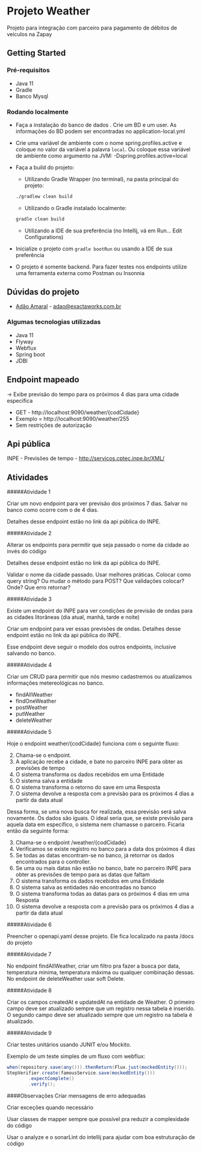 # Projeto Weather

Projeto para integração com parceiro para pagamento de débitos de veículos na Zapay

## Getting Started
### Pré-requisitos
- Java 11
- Gradle
- Banco Mysql

### Rodando localmente

- Faça a instalação do banco de dados . Crie um BD e um user. As informações do BD podem ser encontradas no application-local.yml 

- Crie uma variável de ambiente com o nome spring.profiles.active e coloque no valor da variável a palavra `local`. Ou coloque essa variável de ambiente como argumento na JVM: -Dspring.profiles.active=local

- Faça a build do projeto: 
    - Utilizando Gradle Wrapper (no terminal), na pasta principal do projeto: 
    ```bash
    ./gradlew clean build
    ```  
    - Utilizando o Gradle instalado localmente:
     ```bash
     gradle clean build
     ```  
    - Utilizando a IDE de sua preferência (no Intellij, vá em Run... Edit Configurations)
    
- Inicialize o projeto com `gradle bootRun` ou usando a IDE de sua preferência

- O projeto é somente backend. Para fazer testes nos endpoints utilize uma ferramenta externa como Postman ou Insonnia
 
## Dúvidas do projeto

* [Adão Amaral](adao@exactaworks.com.br) - adao@exactaworks.com.br

### Algumas tecnologias utilizadas
- Java 11
- Flyway
- Webflux
- Spring boot
- JDBI

## Endpoint mapeado

-> Exibe previsão do tempo para os próximos 4 dias para uma cidade específica
- GET - http://localhost:9090/weather/{codCidade}
- Exemplo = http://localhost:9090/weather/255
- Sem restrições de autorização

## Api pública

INPE - Previsões de tempo - http://servicos.cptec.inpe.br/XML/

## Atividades

#####Atividade 1

Criar um novo endpoint para ver previsão dos próximos 7 dias. Salvar no banco como ocorre com o de 4 dias.

Detalhes desse endpoint estão no link da api pública do INPE.
   
#####Atividade 2

Alterar os endpoints para permitir que seja passado o nome da cidade ao invés do código

Detalhes desse endpoint estão no link da api pública do INPE.

Validar o nome da cidade passado. Usar melhores práticas. Colocar como query string? Ou mudar o método para POST? 
Que validações colocar? Onde? Que erro retornar?

#####Atividade 3

Existe um endpoint do INPE para ver condições de previsão de ondas para as cidades litorâneas (dia atual, manhã, tarde e noite)

Criar um endpoint para ver essas previsões de ondas. Detalhes desse endpoint estão no link da api pública do INPE.

Esse endpoint deve seguir o modelo dos outros endpoints, inclusive salvando no banco.

#####Atividade 4

Criar um CRUD para permitir que nós mesmo cadastremos ou atualizamos informações metereológicas no banco.
- findAllWeather
- findOneWeather
- postWeather
- putWeather
- deleteWeather

#####Atividade 5

Hoje o endpoint weather/{codCidade} funciona com o seguinte fluxo:

   2. Chama-se o endpoint.
   2. A aplicação recebe a cidade, e bate no parceiro INPE para obter as previsões de tempo
   2. O sistema transforma os dados recebidos em uma Entidade
   2. O sistema salva a entidade
   2. O sistema transforma o retorno do save em uma Resposta
   2. O sistema devolve a resposta com a previsão para os próximos 4 dias a partir da data atual
   
Dessa forma, se uma nova busca for realizada, essa previsão será salva novamente. Os dados são iguais. O ideal seria que, 
se existe previsão para aquela data em específico, o sistema  nem chamasse o parceiro. Ficaria então da seguinte forma:

   3. Chama-se o endpoint /weather/{codCidade}
   3. Verificamos se existe registro no banco para a data dos próximos 4 dias
   3. Se todas as datas encontram-se no banco, já retornar os dados encontrados para o controller. 
   3. Se uma ou mais datas não estão no banco, bate no parceiro INPE para obter as previsões de tempo para as datas que faltam
   3. O sistema transforma os dados recebidos em uma Entidade
   3. O sistema salva as entidades não encontradas no banco
   3. O sistema transforma todas as datas para os próximos 4 dias em uma Resposta
   3. O sistema devolve a resposta com a previsão para os próximos 4 dias a partir da data atual
      
#####Atividade 6

Preencher o openapi.yaml desse projeto. Ele fica localizado na pasta /docs do projeto

#####Atividade 7

No endpoint findAllWeather, criar um filtro pra fazer a busca por data, temperatura minima, temperatura máxima ou qualquer
combinação dessas. No endpoint de deleteWeather usar soft Delete.

#####Atividade 8

Criar os campos createdAt e updatedAt na entidade de Weather. O primeiro campo deve ser atualizado sempre que um registro
nessa tabela é inserido. O segundo campo deve ser atualizado sempre que um registro na tabela é atualizado.

#####Atividade 9

Criar testes unitários usando JUNIT e/ou Mockito.

Exemplo de um teste simples de um fluxo com webflux:

```java
when(repository.save(any())).thenReturn(Flux.just(mockedEntity()));
StepVerifier.create(famousService.save(mockedEntity()))
        .expectComplete()
        .verify(); 
```

####Observações
Criar mensagens de erro adequadas

Criar exceções quando necessário

Usar classes de mapper sempre que possível pra reduzir a complexidade do código

Usar o analyze e o sonarLint do intellij para ajudar com boa estruturação de código

